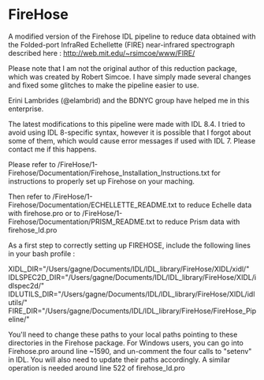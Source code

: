 # FireHose
A modified version of the Firehose IDL pipeline to reduce data obtained with the Folded-port InfraRed Echellette (FIRE) near-infrared spectrograph described here : http://web.mit.edu/~rsimcoe/www/FIRE/

Please note that I am not the original author of this reduction package, which was created by Robert Simcoe. I have simply made several changes and fixed some glitches to make the pipeline easier to use.

Erini Lambrides (@elambrid) and the BDNYC group have helped me in this enterprise.
 
The latest modifications to this pipeline were made with IDL 8.4. I tried to avoid using IDL 8-specific syntax, however it is possible that I forgot about some of them, which would cause error messages if used with IDL 7. Please contact me if this happens.

Please refer to /FireHose/1-Firehose/Documentation/Firehose_Installation_Instructions.txt for instructions to properly set up Firehose on your maching.

Then refer to /FireHose/1-Firehose/Documentation/ECHELLETTE_README.txt to reduce Echelle data with firehose.pro
or to /FireHose/1-Firehose/Documentation/PRISM_README.txt to reduce Prism data with firehose_ld.pro

As a first step to correctly setting up FIREHOSE, include the following lines in your bash profile :

XIDL_DIR="/Users/gagne/Documents/IDL/IDL_library/FireHose/XIDL/xidl/"
IDLSPEC2D_DIR="/Users/gagne/Documents/IDL/IDL_library/FireHose/XIDL/idlspec2d/"
IDLUTILS_DIR="/Users/gagne/Documents/IDL/IDL_library/FireHose/XIDL/idlutils/"
FIRE_DIR="/Users/gagne/Documents/IDL/IDL_library/FireHose/FireHose_Pipeline/"

You'll need to change these paths to your local paths pointing to these directories in the Firehose package. For Windows users, you can go into Firehose.pro around line ~1590, and un-comment the four calls to "setenv" in IDL. You will also need to update their paths accordingly. A similar operation is needed around line 522 of firehose_ld.pro
